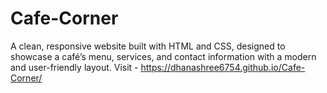 # Cafe-Corner
A clean, responsive website built with HTML and CSS, designed to showcase a café’s menu, services, and contact information with a modern and user-friendly layout.
 Visit - https://dhanashree6754.github.io/Cafe-Corner/
